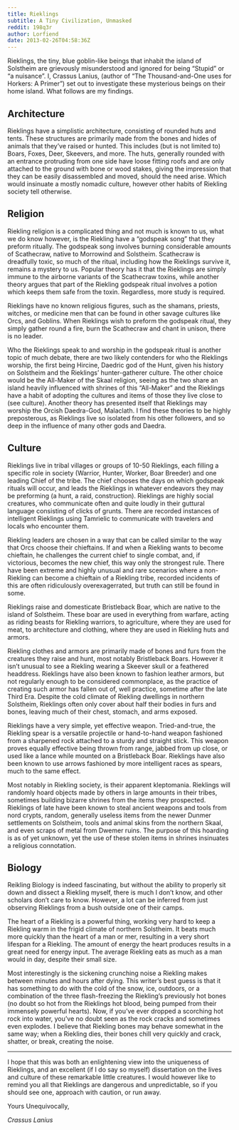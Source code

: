 ```yaml
---
title: Rieklings
subtitle: A Tiny Civilization, Unmasked
reddit: 198q3r
author: Lorfiend
date: 2013-02-26T04:58:36Z
---
```


Rieklings, the tiny, blue goblin-like beings that inhabit the island of
Solstheim are grievously misunderstood and ignored for being “Stupid” or “a
nuisance”. I, Crassus Lanius, (author of “The Thousand-and-One uses for Horkers:
A Primer”) set out to investigate these mysterious beings on their home island.
What follows are my findings.

## Architecture

Rieklings have a simplistic architecture, consisting of rounded huts and tents.
These structures are primarily made from the bones and hides of animals that
they’ve raised or hunted. This includes (but is not limited to) Boars, Foxes,
Deer, Skeevers, and more. The huts, generally rounded with an entrance
protruding from one side have loose fitting roofs and are only attached to the
ground with bone or wood stakes, giving the impression that they can be easily
disassembled and moved, should the need arise. Which would insinuate a mostly
nomadic culture, however other habits of Riekling society tell otherwise.

## Religion

Riekling religion is a complicated thing and not much is known to us, what we do
know however, is the Riekling have a “godspeak song” that they preform ritually.
The godspeak song involves burning considerable amounts of Scathecraw, native to
Morrowind and Solstheim. Scathecraw is dreadfully toxic, so much of the ritual,
including how the Rieklings survive it, remains a mystery to us. Popular theory
has it that the Rieklings are simply immune to the airborne variants of the
Scathecraw toxins, while another theory argues that part of the Riekling
godspeak ritual involves a potion which keeps them safe from the toxin.
Regardless, more study is required.

Rieklings have no known religious figures, such as the shamans, priests,
witches, or medicine men that can be found in other savage cultures like Orcs,
and Goblins. When Rieklings wish to preform the godspeak ritual, they simply
gather round a fire, burn the Scathecraw and chant in unison, there is no
leader.

Who the Rieklings speak to and worship in the godspeak ritual is another topic
of much debate, there are two likely contenders for who the Rieklings worship,
the first being Hircine, Daedric god of the Hunt, given his history on Solstheim
and the Rieklings’ hunter-gatherer culture. The other choice would be the
All-Maker of the Skaal religion, seeing as the two share an island heavily
influenced with shrines of this “All-Maker” and the Rieklings have a habit of
adopting the cultures and items of those they live close to (see culture).
Another theory has presented itself that Rieklings may worship the Orcish
Daedra-God, Malaclath. I find these theories to be highly preposterous, as
Rieklings live so isolated from his other followers, and so deep in the
influence of many other gods and Daedra.

## Culture

Rieklings live in tribal villages or groups of 10-50 Rieklings, each filling a
specific role in society (Warrior, Hunter, Worker, Boar Breeder) and one leading
Chief of the tribe. The chief chooses the days on which godspeak rituals will
occur, and leads the Rieklings in whatever endeavors they may be preforming (a
hunt, a raid, construction). Rieklings are highly social creatures, who
communicate often and quite loudly in their guttural language consisting of
clicks of grunts. There are recorded instances of intelligent Rieklings using
Tamrielic to communicate with travelers and locals who encounter them.

Riekling leaders are chosen in a way that can be called similar to the way that
Orcs choose their chieftains. If and when a Riekling wants to become chieftain,
he challenges the current chief to single combat, and, if victorious, becomes
the new chief, this way only the strongest rule. There have been extreme and
highly unusual and rare scenarios where a non-Riekling can become a chieftain of
a Riekling tribe, recorded incidents of this are often ridiculously
overexagerrated, but truth can still be found in some.

Rieklings raise and domesticate Bristleback Boar, which are native to the island
of Solstheim. These boar are used in everything from warfare, acting as riding
beasts for Riekling warriors, to agriculture, where they are used for meat, to
architecture and clothing, where they are used in Riekling huts and armors.

Riekling clothes and armors are primarily made of bones and furs from the
creatures they raise and hunt, most notably Bristleback Boars. However it isn’t
unusual to see a Riekling wearing a Skeever skull or a feathered headdress.
Rieklings have also been known to fashion leather armors, but not regularly
enough to be considered commonplace, as the practice of creating such armor has
fallen out of, well practice, sometime after the late Third Era. Despite the
cold climate of Riekling dwellings in northern Solstheim, Rieklings often only
cover about half their bodies in furs and bones, leaving much of their chest,
stomach, and arms exposed.

Rieklings have a very simple, yet effective weapon. Tried-and-true, the Riekling
spear is a versatile projectile or hand-to-hand weapon fashioned from a
sharpened rock attached to a sturdy and straight stick. This weapon proves
equally effective being thrown from range, jabbed from up close, or used like a
lance while mounted on a Bristleback Boar. Rieklings have also been known to use
arrows fashioned by more intelligent races as spears, much to the same effect.

Most notably in Riekling society, is their apparent kleptomania. Rieklings will
randomly hoard objects made by others in large amounts in their tribes,
sometimes building bizarre shrines from the items they prospected. Rieklings of
late have been known to steal ancient weapons and tools from nord crypts,
random, generally useless items from the newer Dunmer settlements on Solstheim,
tools and animal skins from the northern Skaal, and even scraps of metal from
Dwemer ruins. The purpose of this hoarding is as of yet unknown, yet the use of
these stolen items in shrines insinuates a religious connotation.

## Biology

Reikling Biology is indeed fascinating, but without the ability to properly sit
down and dissect a Riekling myself, there is much I don’t know, and other
scholars don’t care to know. However, a lot can be inferred from just observing
Rieklings from a bush outside one of their camps.

The heart of a Riekling is a powerful thing, working very hard to keep a
Riekling warm in the frigid climate of northern Solstheim. It beats much more
quickly than the heart of a man or mer, resulting in a very short lifespan for a
Riekling. The amount of energy the heart produces results in a great need for
energy input. The average Riekling eats as much as a man would in day, despite
their small size.

Most interestingly is the sickening crunching noise a Riekling makes between
minutes and hours after dying. This writer’s best guess is that it has something
to do with the cold of the snow, ice, outdoors, or a combination of the three
flash-freezing the Riekling’s previously hot bones (no doubt so hot from the
Rieklings hot blood, being pumped from their immensely powerful hearts). Now, if
you’ve ever dropped a scorching hot rock into water, you’ve no doubt seen as the
rock cracks and sometimes even explodes. I believe that Riekling bones may
behave somewhat in the same way; when a Riekling dies, their bones chill very
quickly and crack, shatter, or break, creating the noise.

----

I hope that this was both an enlightening view into the uniqueness of Rieklings,
and an excellent (if I do say so myself) dissertation on the lives and culture
of these remarkable little creatures. I would however like to remind you all
that Rieklings are dangerous and unpredictable, so if you should see one,
approach with caution, or run away.

Yours Unequivocally,

*Crassus Lanius*
